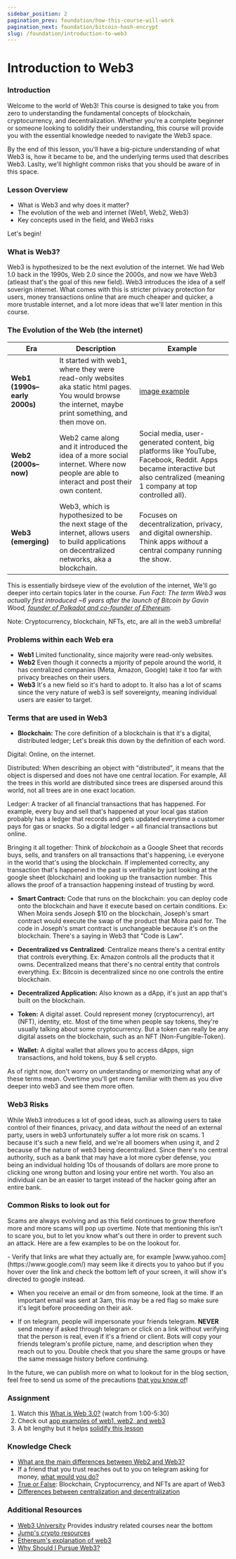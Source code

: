 ```yaml
---
sidebar_position: 2
pagination_prev: foundation/how-this-course-will-work
pagination_next: foundation/bitcoin-hash-encrypt
slug: /foundation/introduction-to-web3
---
```

<!-- 
File: 2-introduction-to-web3.md
Description: Introduction to Web3, its evolution, and key concepts.
-->

# Introduction to Web3

### Introduction

Welcome to the world of Web3! This course is designed to take you from zero to understanding the fundamental concepts of blockchain, cryptocurrency, and decentralization. Whether you're a complete beginner or someone looking to solidify their understanding, this course will provide you with the essential knowledge needed to navigate the Web3 space.

By the end of this lesson, you'll have a big-picture understanding of what Web3 is, how it became to be, and the underlying terms used that describes Web3. Laslty, we'll highlight common risks that you should be aware of in this space.

### Lesson Overview

- What is Web3 and why does it matter?
- The evolution of the web and internet (Web1, Web2, Web3)
- Key concepts used in the field, and Web3 risks

Let's begin!

### What is Web3?

Web3 is hypothesized to be the next evolution of the internet. We had Web 1.0 back in the 1990s, Web 2.0 since the 2000s, and now we have Web3 (atleast that's the goal of this new field). Web3 introduces the idea of a self soverign internet. What comes with this is stricter privacy protection for users, money transactions online that are much cheaper and quicker, a more trustable internet, and a lot more ideas that we'll later mention in this course.

### The Evolution of the Web (the internet)

| Era  | Description | Example |
|------|-------------|-------- |
| **Web1 (1990s–early 2000s)** | It started with web1, where they were read-only websites aka static html pages. You would browse the internet, maybe print something, and then move on. | [image example](https://cdn.mos.cms.futurecdn.net/269b3ad0a0aa72c233a0f3680a829e6c.jpg)
| **Web2 (2000s–now)** | Web2 came along and it introduced the idea of a more social internet. Where now people are able to interact and post their own content. | Social media, user-generated content, big platforms like YouTube, Facebook, Reddit. Apps became interactive but also centralized (meaning 1 company at top controlled all). 
| **Web3 (emerging)** | Web3, which is hypothesized to be the next stage of the internet, allows users to build applications on decentralized networks, aka a blockchain. | Focuses on decentralization, privacy, and digital ownership. Think apps *without* a central company running the show.

This is essentially birdseye view of the evolution of the internet, We'll go deeper into certain topics later in the course. _Fun Fact: The term Web3 was actually first introduced ~6 years after the launch of Bitcoin by Gavin Wood, [founder of Polkadot and co-founder of Ethereum](https://en.wikipedia.org/wiki/Web3#:~:text=The%20term%20%22web3%22%20was%20coined%20by%20Polkadot%20founder%20and%20Ethereum,idea%20of%20web3%20gained%20popularity)._

Note: Cryptocurrency, blockchain, NFTs, etc, are all in the web3 umbrella!

### Problems within each Web era

- **Web1** Limited functionality, since majority were read-only websites.
- **Web2** Even though it connects a mjority of pepole around the world, it has centralized companies (Meta, Amazon, Google) take it too far with privacy breaches on their users.
- **Web3** It's a new field so it's hard to adopt to. It also has a lot of scams since the very nature of web3 is self sovereignty, meaning individual users are easier to target.

### Terms that are used in Web3

- **Blockchain:** The core definition of a blockchain is that it's a digital, distributed ledger;
Let's break this down by the definition of each word. 

Digital: Online, on the internet.

Distributed: When describing an object with "distributed", it means that the object is dispersed and does not have one central location. For example, All the trees in this world are distributed since trees are dispersed around this world, not all trees are in one exact location. 

Ledger: A tracker of all financial transactions that has happened. For example, every buy and sell that's happened at your local gas station probably has a ledger that records and gets updated everytime a customer pays for gas or snacks. So a digital ledger = all financial transactions but online.

Bringing it all together: Think of _blockchain_ as a Google Sheet that records buys, sells, and transfers on all transactions that's happening, i.e everyone in the world that's using the blockchain. If implemented correclty, any transaction that's happened in the past is verifiable by just looking at the google sheet (blockchain) and looking up the transaction number. This allows the proof of a transaction happening instead of trusting by word.

- **Smart Contract:** Code that runs on the blockchain: you can deploy code onto the blockchain and have it execute based on certain conditions. Ex: When Moira sends Joseph $10 on the blockchain, Joseph's smart contract would execute the swap of the product that Moira paid for. The code in Joseph's smart contract is unchangeable because it's on the blockchain. There's a saying in Web3 that "Code is Law".

- **Decentralized vs Centralized**: Centralize means there's a central entity that controls everything. Ex: Amazon controls all the products that it owns. Decentralized means that there's no central entity that controls everything. Ex: Bitcoin is decentralized since no one controls the entire blockchain.

- **Decentralized Application:** Also known as a dApp, it's just an app that's built on the blockchain.

- **Token:** A digital asset. Could represent money (cryptocurrency), art (NFT), identity, etc. Most of the time when people say tokens, they're usually talking about some cryptocurrency. But a token can really be any digital assets on the blockchain, such as an NFT (Non-Fungible-Token).

- **Wallet:** A digital wallet that allows you to access dApps, sign transactions, and hold tokens, buy & sell crypto.

As of right now, don't worry on understanding or memorizing what any of these terms mean. Overtime you'll get more familiar with them as you dive deeper into web3 and see them more often.

### Web3 Risks

While Web3 introduces a lot of good ideas, such as allowing users to take control of their finances, privacy, and data _without_ the need of an external party, users in web3 unfortunately suffer a lot more risk on scams. 1 because it's such a new field, and we're all boomers when using it, and 2 because of the nature of web3 being decentralized. Since there's no central authority, such as a bank that may have a lot more cyber defense, you being an individual holding 10s of thousands of dollars are more prone to clicking one wrong button and losing your entire net worth. You also an individual can be an easier to target instead of the hacker going after an entire bank.

### Common Risks to look out for

Scams are always evolving and as this field continues to grow therefore more and more scams will pop up overtime. Note that mentioning this isn't to scare you, but to let you know what's out there in order to prevent such an attack. Here are a few examples to be on the lookout for.

<div class="lesson-content__conclusion" markdown="1"> 
<!-- To make the link green -->
- Verify that links are what they actually are, for example [www.yahoo.com](https://www.google.com/) may seem like it directs you to yahoo but if you hover over the link and check the bottom left of your screen, it will show it's directed to google instead.

- When you receive an email or dm from someone, look at the time. If an important email was sent at 3am, this may be a red flag so make sure it's legit before proceeding on their ask.

- If on telegram, people will impersonate your friends telegram. **NEVER** send money if asked through telegram or click on a link without verifying that the person is real, even if it's a friend or client. Bots will copy your friends telegram's profile picture, name, and description when they reach out to you. Double check that you share the same groups or have the same message history before continuing.

In the future, we can publish more on what to lookout for in the blog section, feel free to send us some of the precautions [that you know of](/contribute)!
</div>


<!-- And the reason is because blockchains are also unchangable in the sense of once you post a transaction on the blockchain, it's basically impossible to undo. The cases of undoing a transaction is technically do-able but it would cost a bunch of money and resource in order to attack for x amount of time, until the system is back up again.
Risks: It's a bit costly for bad actors who want to tamper with the blockchain by submitting either fake transactions or manipulating past transactions.  -->

<!-- - **You own your data.** Not Meta.
- **You control your identity.** No need to log in with Google.
- **You can earn directly.** No middleman (like YouTube taking 45% of your ad revenue).
- **You can trust the system.** Because it's built on transparent code. -->

<!-- That’s the dream. And while Web3 isn’t perfect yet, it’s evolving fast. -->


### Assignment

<div class="lesson-content__panel" markdown="1">

1. Watch this [What is Web 3.0?](https://www.youtube.com/watch?v=nHhAEkG1y2U) (watch from 1:00-5:30)
2. Check out [app examples of web1, web2, and web3](https://miro.medium.com/v2/resize:fit:1400/1*2ktkAMzyxKVoi_4Q8d8qcw.png)
3. A bit lengthy but it helps [solidify this lesson](https://medium.com/l4-media/making-sense-of-web-3-c1a9e74dcae)

</div>

### Knowledge Check

<div class="lesson-content__conclusion" markdown="1">

- [What are the main differences between Web2 and Web3?](#the-evolution-of-the-web-the-internet)
- If a friend that you trust reaches out to you on telegram asking for money, [what would you do?](#common-risks-to-look-out-for)
- [True or False](#what-is-web3): Blockchain, Cryptocurrency, and NFTs are apart of Web3
- [Differences between centralization and decentralization](#evolution-of-the-web-the-internet)

</div>

### Additional Resources

<div class="lesson-content__conclusion" markdown="1">

- [Web3 University](https://www.web3.university/) Provides industry related courses near the bottom
- [Jump's crypto resources](https://jumpcrypto.github.io/crypto-reading-list/index.html)
- [Ethereum's explanation of web3](https://ethereum.org/en/web3/)
- [Why Should I Pursue Web3?](https://medium.com/illiniblockchain/why-young-people-should-dive-into-web3-and-how-to-get-started-7461739b6112)

</div>